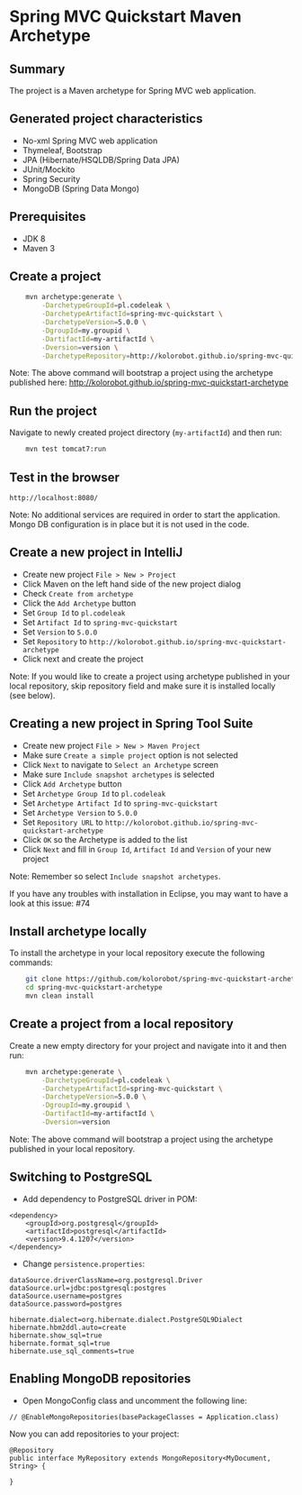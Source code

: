 Spring MVC Quickstart Maven Archetype
======================================

Summary
-------
The project is a Maven archetype for Spring MVC web application.

Generated project characteristics
-------------------------
* No-xml Spring MVC web application
* Thymeleaf, Bootstrap
* JPA (Hibernate/HSQLDB/Spring Data JPA)
* JUnit/Mockito
* Spring Security
* MongoDB (Spring Data Mongo)

Prerequisites
-------------

- JDK 8
- Maven 3

Create a project
----------------

```bash
    mvn archetype:generate \
        -DarchetypeGroupId=pl.codeleak \
        -DarchetypeArtifactId=spring-mvc-quickstart \
        -DarchetypeVersion=5.0.0 \
        -DgroupId=my.groupid \
        -DartifactId=my-artifactId \
        -Dversion=version \
        -DarchetypeRepository=http://kolorobot.github.io/spring-mvc-quickstart-archetype
```

Note: The above command will bootstrap a project using the archetype published here: http://kolorobot.github.io/spring-mvc-quickstart-archetype

Run the project
----------------

Navigate to newly created project directory (`my-artifactId`) and then run:

```bash
	mvn test tomcat7:run
```

Test in the browser
-------------------

	http://localhost:8080/

Note: No additional services are required in order to start the application. Mongo DB configuration is in place but it is not used in the code.

Create a new project in IntelliJ
--------------------------------

* Create new project `File > New > Project`
* Click Maven on the left hand side of the new project dialog
* Check `Create from archetype`
* Click the `Add Archetype` button
* Set `Group Id` to `pl.codeleak`
* Set `Artifact Id` to `spring-mvc-quickstart`
* Set `Version` to `5.0.0`
* Set `Repository` to `http://kolorobot.github.io/spring-mvc-quickstart-archetype`
* Click next and create the project

Note: If you would like to create a project using archetype published in your local repository, skip repository field and make sure it is installed locally (see below).

Creating a new project in Spring Tool Suite
-------------------------------------------

* Create new project `File > New > Maven Project`
* Make sure `Create a simple project` option is not selected
* Click `Next` to navigate to `Select an Archetype` screen
* Make sure `Include snapshot archetypes` is selected
* Click `Add Archetype` button
* Set `Archetype Group Id` to `pl.codeleak`
* Set `Archetype Artifact Id` to `spring-mvc-quickstart`
* Set `Archetype Version` to `5.0.0`
* Set `Repository URL` to `http://kolorobot.github.io/spring-mvc-quickstart-archetype`
* Click `OK` so the Archetype is added to the list
* Click `Next` and fill in `Group Id`, `Artifact Id` and `Version` of your new project

Note: Remember so select `Include snapshot archetypes`. 

If you have any troubles with installation in Eclipse, you may want to have a look at this issue: #74


Install archetype locally
-------------------------

To install the archetype in your local repository execute the following commands:

```bash
    git clone https://github.com/kolorobot/spring-mvc-quickstart-archetype.git
    cd spring-mvc-quickstart-archetype
    mvn clean install
```

Create a project from a local repository
----------------------------------------

Create a new empty directory for your project and navigate into it and then run:

```bash
    mvn archetype:generate \
        -DarchetypeGroupId=pl.codeleak \
        -DarchetypeArtifactId=spring-mvc-quickstart \
        -DarchetypeVersion=5.0.0 \
        -DgroupId=my.groupid \
        -DartifactId=my-artifactId \
        -Dversion=version
```

Note: The above command will bootstrap a project using the archetype published in your local repository.

Switching to PostgreSQL
-----------------------

* Add dependency to PostgreSQL driver in POM:

```
<dependency>
    <groupId>org.postgresql</groupId>
    <artifactId>postgresql</artifactId>
    <version>9.4.1207</version>
</dependency>
```

* Change `persistence.properties`:

```
dataSource.driverClassName=org.postgresql.Driver
dataSource.url=jdbc:postgresql:postgres
dataSource.username=postgres
dataSource.password=postgres

hibernate.dialect=org.hibernate.dialect.PostgreSQL9Dialect
hibernate.hbm2ddl.auto=create
hibernate.show_sql=true
hibernate.format_sql=true
hibernate.use_sql_comments=true
```

Enabling MongoDB repositories
-----------------------------

* Open MongoConfig class and uncomment the following line:

```
// @EnableMongoRepositories(basePackageClasses = Application.class)
```

Now you can add repositories to your project:

```
@Repository
public interface MyRepository extends MongoRepository<MyDocument, String> {

}
```
